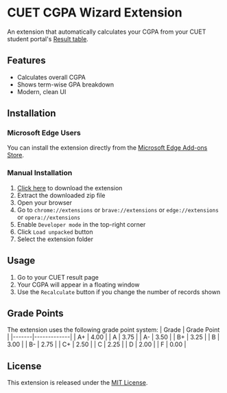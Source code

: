 # CUET CGPA Wizard Extension

An extension that automatically calculates your CGPA from your CUET student portal's [Result table](https://course.cuet.ac.bd/result_published.php).

## Features

- Calculates overall CGPA
- Shows term-wise GPA breakdown
- Modern, clean UI

## Installation

### Microsoft Edge Users
You can install the extension directly from the [Microsoft Edge Add-ons Store](https://microsoftedge.microsoft.com/addons/detail/cuet-cgpa-wizard/nplknbmilfmahpiodiofaepelaainjln).

### Manual Installation
1. [Click here](https://github.com/MahirSalahin/cuet-cgpa-wizard-extension/archive/refs/heads/main.zip) to download the extension
2. Extract the downloaded zip file
3. Open your browser
4. Go to `chrome://extensions` or `brave://extensions` or `edge://extensions` or `opera://extensions`
5. Enable `Developer mode` in the top-right corner
6. Click `Load unpacked` button
7. Select the extension folder

## Usage

1. Go to your CUET result page
2. Your CGPA will appear in a floating window
3. Use the `Recalculate` button if you change the number of records shown

## Grade Points

The extension uses the following grade point system:
| Grade | Grade Point |
|-------|-------------|
| A+    | 4.00        |
| A     | 3.75        |
| A-    | 3.50        |
| B+    | 3.25        |
| B     | 3.00        |
| B-    | 2.75        |
| C+    | 2.50        |
| C     | 2.25        |
| D     | 2.00        |
| F     | 0.00        |


## License

This extension is released under the [MIT License](https://github.com/MahirSalahin/cuet-cgpa-wizard-extension/blob/main/LICENSE).